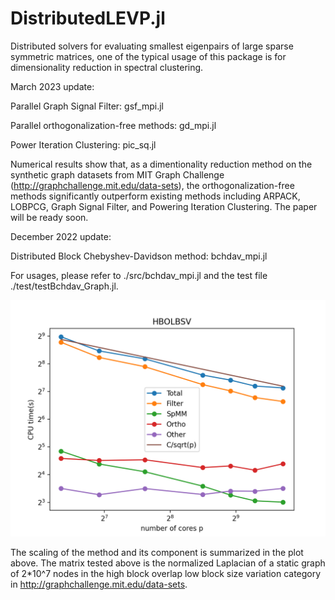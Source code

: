 # DistributedLEVP.jl
Distributed solvers for evaluating smallest eigenpairs of large sparse symmetric matrices, one of the typical usage of this package is for dimensionality reduction in spectral clustering.

March 2023 update:

Parallel Graph Signal Filter: gsf_mpi.jl

Parallel orthogonalization-free methods: gd_mpi.jl

Power Iteration Clustering: pic_sq.jl

Numerical results show that, as a dimentionality reduction method on the synthetic graph datasets from MIT Graph Challenge (http://graphchallenge.mit.edu/data-sets), the orthogonalization-free methods significantly outperform existing methods including ARPACK, LOBPCG, Graph Signal Filter, and Powering Iteration Clustering. The paper will be ready soon.

December 2022 update:

Distributed Block Chebyshev-Davidson method: bchdav_mpi.jl

For usages, please refer to ./src/bchdav_mpi.jl and the test file ./test/testBchdav_Graph.jl.

![My Image](./scaling_bchdav.png)

The scaling of the method and its component is summarized in the plot above. The matrix tested above is the normalized Laplacian of a static graph of 2*10^7 nodes in the high block overlap low block size variation category in http://graphchallenge.mit.edu/data-sets. 
